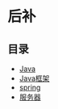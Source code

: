 #   后补

##  目录
-   [Java](Java/README.md)
-   [Java框架](Jframework/README.md)
-   [spring](spring/README.md)
-   [服务器](service/README.md)